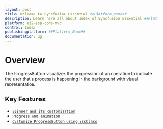 ```yaml
---
layout: post
title: Welcome to Syncfusion Essential ##Platform_Name##
description: Learn here all about Index of Syncfusion Essential ##Platform_Name## widgets based on HTML5 and jQuery.
platform: ej2-asp-core-mvc
control: Index
publishingplatform: ##Platform_Name##
documentation: ug
---
```


# Overview

The ProgressButton visualizes the progression of an operation to indicate the user that a process is happening in the background with visual representation.

## Key Features

* [`Spinner and its customization`](spinner-and-progress#spinner)
* [`Progress and animation`](spinner-and-progress#progress)
* [`Customize ProgressButton using cssClass`](how-to/customize-progress-using-cssclass)